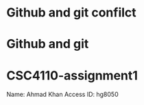 # Github and git confilct
# Github and git
# CSC4110-assignment1
Name: Ahmad Khan
Access ID: hg8050
